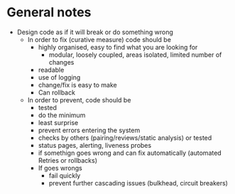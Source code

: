 # General notes

- Design code as if it will break or do something wrong 
  - In order to fix (curative measure) code should be 
    - highly organised, easy to find what you are looking for
      - modular, loosely coupled, areas isolated, limited number of changes
    - readable
    - use of logging
    - change/fix is easy to make
    - Can rollback
  - In order to prevent, code should be 
    - tested
    - do the minimum
    - least surprise
    - prevent errors entering the system
    - checks by others (pairing/reviews/static analysis) or tested
    - status pages, alerting, liveness probes
    - if somethign goes wrong and can fix automatically (automated Retries or rollbacks)
    - If goes wrongs
      - fail quickly
      - prevent further cascading issues (bulkhead, circuit breakers)
